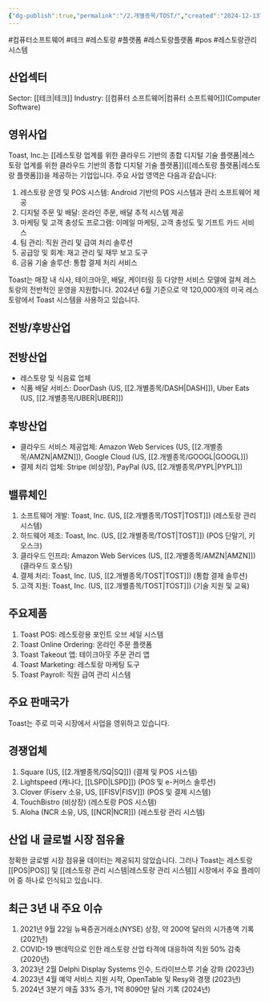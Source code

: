 ```yaml
---
{"dg-publish":true,"permalink":"/2.개별종목/TOST/","created":"2024-12-13T22:02:44.409+09:00","updated":"2025-07-29T21:37:05.286+09:00"}
---
```


#컴퓨터소프트웨어 #테크 #레스토랑 #플랫폼 #레스토랑플랫폼 #pos #레스토랑관리시스템

## 산업섹터

Sector: [[테크\|테크]]
Industry: [[컴퓨터 소프트웨어\|컴퓨터 소프트웨어]](Computer Software)

## 영위사업

Toast, Inc.는 [[레스토랑 업계를 위한 클라우드 기반의 종합 디지털 기술 플랫폼\|레스토랑 업계를 위한 클라우드 기반의 종합 디지털 기술 플랫폼]]([[레스토랑 플랫폼\|레스토랑 플랫폼]])을 제공하는 기업입니다. 주요 사업 영역은 다음과 같습니다:

1. 레스토랑 운영 및 POS 시스템: Android 기반의 POS 시스템과 관리 소프트웨어 제공
2. 디지털 주문 및 배달: 온라인 주문, 배달 추적 시스템 제공
3. 마케팅 및 고객 충성도 프로그램: 이메일 마케팅, 고객 충성도 및 기프트 카드 서비스
4. 팀 관리: 직원 관리 및 급여 처리 솔루션
5. 공급망 및 회계: 재고 관리 및 재무 보고 도구
6. 금융 기술 솔루션: 통합 결제 처리 서비스

Toast는 매장 내 식사, 테이크아웃, 배달, 케이터링 등 다양한 서비스 모델에 걸쳐 레스토랑의 전반적인 운영을 지원합니다. 2024년 6월 기준으로 약 120,000개의 미국 레스토랑에서 Toast 시스템을 사용하고 있습니다.

## 전방/후방산업

## 전방산업

- 레스토랑 및 식음료 업체
- 식품 배달 서비스: DoorDash (US, [[2.개별종목/DASH\|DASH]]), Uber Eats (US, [[2.개별종목/UBER\|UBER]])

## 후방산업

- 클라우드 서비스 제공업체: Amazon Web Services (US, [[2.개별종목/AMZN\|AMZN]]), Google Cloud (US, [[2.개별종목/GOOGL\|GOOGL]])
- 결제 처리 업체: Stripe (비상장), PayPal (US, [[2.개별종목/PYPL\|PYPL]])

## 밸류체인

1. 소프트웨어 개발: Toast, Inc. (US, [[2.개별종목/TOST\|TOST]]) (레스토랑 관리 시스템)
2. 하드웨어 제조: Toast, Inc. (US, [[2.개별종목/TOST\|TOST]]) (POS 단말기, 키오스크)
3. 클라우드 인프라: Amazon Web Services (US, [[2.개별종목/AMZN\|AMZN]]) (클라우드 호스팅)
4. 결제 처리: Toast, Inc. (US, [[2.개별종목/TOST\|TOST]]) (통합 결제 솔루션)
5. 고객 지원: Toast, Inc. (US, [[2.개별종목/TOST\|TOST]]) (기술 지원 및 교육)

## 주요제품

1. Toast POS: 레스토랑용 포인트 오브 세일 시스템
2. Toast Online Ordering: 온라인 주문 플랫폼
3. Toast Takeout 앱: 테이크아웃 주문 관리 앱
4. Toast Marketing: 레스토랑 마케팅 도구
5. Toast Payroll: 직원 급여 관리 시스템

## 주요 판매국가

Toast는 주로 미국 시장에서 사업을 영위하고 있습니다.

## 경쟁업체

1. Square (US, [[2.개별종목/SQ\|SQ]]) (결제 및 POS 시스템)
2. Lightspeed (캐나다, [[LSPD\|LSPD]]) (POS 및 e-커머스 솔루션)
3. Clover (Fiserv 소유, US, [[FISV\|FISV]]) (POS 및 결제 시스템)
4. TouchBistro (비상장) (레스토랑 POS 시스템)
5. Aloha (NCR 소유, US, [[NCR\|NCR]]) (레스토랑 관리 시스템)

## 산업 내 글로벌 시장 점유율

정확한 글로벌 시장 점유율 데이터는 제공되지 않았습니다. 그러나 Toast는 레스토랑 [[POS\|POS]] 및 [[레스토랑 관리 시스템\|레스토랑 관리 시스템]] 시장에서 주요 플레이어 중 하나로 인식되고 있습니다.

## 최근 3년 내 주요 이슈

1. 2021년 9월 22일 뉴욕증권거래소(NYSE) 상장, 약 200억 달러의 시가총액 기록 (2021년)
2. COVID-19 팬데믹으로 인한 레스토랑 산업 타격에 대응하여 직원 50% 감축 (2020년)
3. 2023년 2월 Delphi Display Systems 인수, 드라이브스루 기술 강화 (2023년)
4. 2023년 4월 예약 서비스 지원 시작, OpenTable 및 Resy와 경쟁 (2023년)
5. 2024년 3분기 매출 33% 증가, 1억 8090만 달러 기록 (2024년)